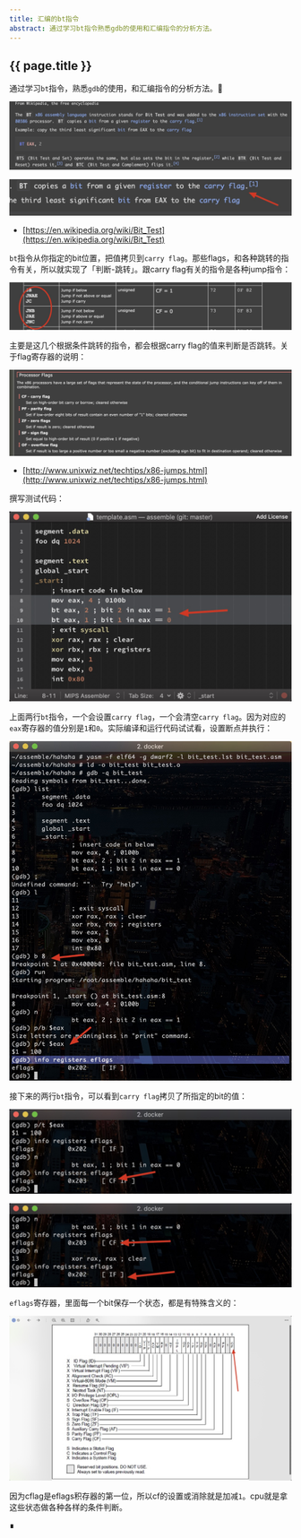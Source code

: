 ```yaml
---
title: 汇编的bt指令
abstract: 通过学习bt指令熟悉gdb的使用和汇编指令的分析方法。
---
```


## {{ page.title }}

通过学习`bt`指令，熟悉`gdb`的使用，和汇编指令的分析方法。

![](https://raw.githubusercontent.com/liweinan/blogpic2019/master/data/may09/672391557233886_.pic_hd.jpg)

![](https://raw.githubusercontent.com/liweinan/blogpic2019/master/data/may09/672411557233904_.pic.jpg)

 * [https://en.wikipedia.org/wiki/Bit_Test](https://en.wikipedia.org/wiki/Bit_Test) 

`bt`指令从你指定的bit位置，把值拷贝到`carry flag`。那些flags，和各种跳转的指令有关，所以就实现了「判断-跳转」。跟carry flag有关的指令是各种jump指令：

![](https://raw.githubusercontent.com/liweinan/blogpic2019/master/data/may09/672521557234098_.pic.jpg)

主要是这几个根据条件跳转的指令，都会根据carry flag的值来判断是否跳转。关于flag寄存器的说明：

![](https://raw.githubusercontent.com/liweinan/blogpic2019/master/data/may09/672551557234137_.pic_hd.jpg)

* [http://www.unixwiz.net/techtips/x86-jumps.html](http://www.unixwiz.net/techtips/x86-jumps.html) 

撰写测试代码：

![](https://raw.githubusercontent.com/liweinan/blogpic2019/master/data/may09/F9295FBD-0C4E-4ABB-8929-E90B5B5580B6.png)

上面两行`bt`指令，一个会设置`carry flag`，一个会清空`carry flag`。因为对应的`eax`寄存器的值分别是`1`和`0`。实际编译和运行代码试试看，设置断点并执行：

![](https://raw.githubusercontent.com/liweinan/blogpic2019/master/data/may09/672681557234514_.pic_hd.jpg)

接下来的两行`bt`指令，可以看到`carry flag`拷贝了所指定的bit的值：

![](https://raw.githubusercontent.com/liweinan/blogpic2019/master/data/may09/672691557234541_.pic_hd.jpg)

![](https://raw.githubusercontent.com/liweinan/blogpic2019/master/data/may09/672701557234570_.pic_hd.jpg)

`eflags`寄存器，里面每一个bit保存一个状态，都是有特殊含义的：

![](https://raw.githubusercontent.com/liweinan/blogpic2019/master/data/may09/672871557235180_.pic_hd.jpg)

因为cflag是eflags积存器的第一位，所以cf的设置或消除就是加减`1`。cpu就是拿这些状态做各种各样的条件判断。

∎
